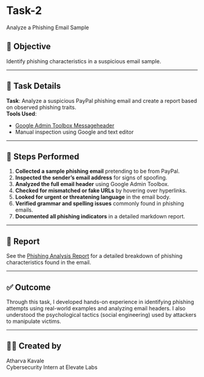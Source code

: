 # Task-2
Analyze a Phishing Email Sample

## 📌 Objective
Identify phishing characteristics in a suspicious email sample.

---

## 📁 Task Details

**Task**: Analyze a suspicious PayPal phishing email and create a report based on observed phishing traits.  
**Tools Used**:
- [Google Admin Toolbox Messageheader](https://toolbox.googleapps.com/apps/messageheader/)
- Manual inspection using Google and text editor

---

## 🧪 Steps Performed

1. **Collected a sample phishing email** pretending to be from PayPal.
2. **Inspected the sender’s email address** for signs of spoofing.
3. **Analyzed the full email header** using Google Admin Toolbox.
4. **Checked for mismatched or fake URLs** by hovering over hyperlinks.
5. **Looked for urgent or threatening language** in the email body.
6. **Verified grammar and spelling issues** commonly found in phishing emails.
7. **Documented all phishing indicators** in a detailed markdown report.

---

## 📄 Report

See the [Phishing Analysis Report](phishing_analysis_report.md) for a detailed breakdown of phishing characteristics found in the email.

---

## ✅ Outcome

Through this task, I developed hands-on experience in identifying phishing attempts using real-world examples and analyzing email headers. I also understood the psychological tactics (social engineering) used by attackers to manipulate victims.

---

## 👨‍💻 Created by

Atharva Kavale  
Cybersecurity Intern at Elevate Labs
